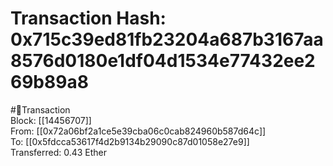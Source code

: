 
Transaction Hash: 0x715c39ed81fb23204a687b3167aa8576d0180e1df04d1534e77432ee269b89a8
====================================================================================
  
#💸Transaction  
Block: [[14456707]]  
From: [[0x72a06bf2a1ce5e39cba06c0cab824960b587d64c]]  
To: [[0x5fdcca53617f4d2b9134b29090c87d01058e27e9]]  
Transferred: 0.43 Ether
